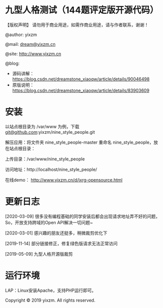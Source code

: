 # 九型人格测试（144题评定版开源代码）

【版权声明】
请勿用于商业用途，如需作商业用途，请与作者联系，谢谢！

>
@author: yixzm

@mail:   dream@yixzm.cn

@site:   http://www.yixzm.cn

@blog:
* 源码讲解：https://blog.csdn.net/dreamstone_xiaoqw/article/details/90046498
* 原版说明：https://blog.csdn.net/dreamstone_xiaoqw/article/details/83903609

# 安装

以站点根目录为 /var/www 为例，下载 git@github.com:yixzm/nine_style_people.git

解压应用：将文件夹 nine_style_people-master 重命名 nine_style_people，放在站点根目录：

上传目录：/var/www/nine_style_people

访问地址：http://localhost/nine_style_people/

在线demo： http://www.yixzm.cn/d/jxrg-opensource.html

# 更新日志

[2020-03-09] 很多没有编程基础的同学安装后都会出现请求地址弄不好的问题，So，开放支持跨域的Open API解决一切问题~

[2020-03-01] 感兴趣的朋友还挺多，稍微裁剪优化下

[2019-11-14] 部分链接修正，修复绿色版请求无法正常访问

[2019-05-09] 九型人格开源版裁剪

# 运行环境

LAP：Linux安装Apache，支持PHP运行即可。

Copyright © 2019 yixzm. All rights reserved.
